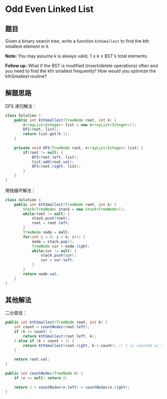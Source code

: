 # Odd Even Linked List

## 题目

Given a binary search tree, write a function `kthSmallest` to find the kth smallest element in it.

**Note:**
You may assume k is always valid, 1 ≤ k ≤ BST's total elements.

**Follow up:**
What if the BST is modified (insert/delete operations) often and you need to find the kth smallest frequently? How would you optimize the kthSmallest routine?

## 解题思路

DFS 递归解法：

```java
class Solution {
    public int kthSmallest(TreeNode root, int k) {
        ArrayList<Integer> list = new ArrayList<Integer>();
        DFS(root, list);
        return list.get(k-1);
    }
    
    private void DFS(TreeNode root, ArrayList<Integer> list) {
        if(root != null) {
            DFS(root.left, list);
            list.add(root.val);
            DFS(root.right, list);
        }
    }
}
```

用栈循环解法：

```java
class Solution {
    public int kthSmallest(TreeNode root, int k) {
        Stack<TreeNode> stack = new Stack<TreeNode>();
        while(root != null) {
            stack.push(root);
            root = root.left;
        }
        TreeNode node = null;
        for(int i = 0; i < k; i++) {
            node = stack.pop();
            TreeNode cur = node.right;
            while(cur != null) {
                stack.push(cur);
                cur = cur.left;
            }
        }
        return node.val; 
    }
}
```

## 其他解法

二分查找：

```java
public int kthSmallest(TreeNode root, int k) {
    int count = countNodes(root.left);
    if (k <= count) {
        return kthSmallest(root.left, k);
    } else if (k > count + 1) {
        return kthSmallest(root.right, k-1-count); // 1 is counted as current node
    }
        
    return root.val;
}
    
public int countNodes(TreeNode n) {
    if (n == null) return 0;
        
    return 1 + countNodes(n.left) + countNodes(n.right);
}
```